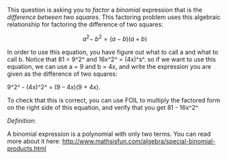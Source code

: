 This question is asking you to *factor* a *binomial*
expression that is the *difference between two squares*. This factoring
problem uses this algebraic relationship for factoring the difference of
two squares:

$$a^{2} - \ b^{2} = (a - b)(a + b)$$

In order to use this equation, you have figure out what to call a and
what to call b. Notice that 81 = 9^2^ and 16x^2^ = (4x)^s^. so if we
want to use this equation, we can use a = 9 and b = 4x, and write the
expression you are given as the difference of two squares:

9^2^ - (4x)^2^ = (9 – 4x)(9 + 4x).

To check that this is correct, you can use FOIL to multiply the factored
form on the right side of this equation, and verify that you get 81 -
16x^2^

*Definition*:

A binomial expression is a polynomial with only two terms. You can read
more about it here:
<http://www.mathsisfun.com/algebra/special-binomial-products.html>
